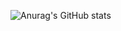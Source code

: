 ![Anurag's GitHub stats](https://github-readme-stats.vercel.app/api?username=Hexman768&show=reviews,prs_merged,prs_merged_percentage)
